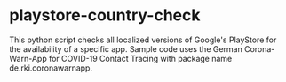# playstore-country-check
This python script checks all localized versions of Google's PlayStore for the availability of a specific app. Sample code uses the German Corona-Warn-App for COVID-19 Contact Tracing with package name de.rki.coronawarnapp.
